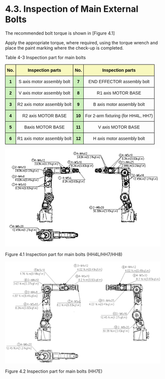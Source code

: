 ﻿# 4.3. Inspection of Main External Bolts

The recommended bolt torque is shown in [Figure 4.1]

Apply the appropriate torque, where required, using the torque wrench and place the paint marking where the check-up is completed.




Table 4-3 Inspection part for main bolts

<style type="text/css">
.tg  {border-collapse:collapse;border-spacing:0;}
.tg td{border-color:black;border-style:solid;border-width:1px;font-family:Arial, sans-serif;font-size:14px;
  overflow:hidden;padding:10px 5px;word-break:normal;}
.tg th{border-color:black;border-style:solid;border-width:1px;font-family:Arial, sans-serif;font-size:14px;
  font-weight:normal;overflow:hidden;padding:10px 5px;word-break:normal;}
.tg .tg-t1e1{background-color:#ccf1bc;color:#000000;font-weight:bold;text-align:center;vertical-align:top}
.tg .tg-1e26{background-color:#f8f8be;color:#000000;font-weight:bold;text-align:center;vertical-align:top}
.tg .tg-baqh{text-align:center;vertical-align:top}
</style>
<table class="tg">
<thead>
  <tr>
    <th class="tg-1e26">No.</th>
    <th class="tg-1e26">Inspection parts</th>
    <th class="tg-1e26">No.</th>
    <th class="tg-1e26">Inspection parts</th>
  </tr>
</thead>
<tbody>
  <tr>
    <td class="tg-t1e1">1</td>
    <td class="tg-baqh">S axis motor assembly bolt</td>
    <td class="tg-t1e1">7</td>
    <td class="tg-baqh">END EFFECTOR assembly bolt</td>
  </tr>
  <tr>
    <td class="tg-t1e1">2</td>
    <td class="tg-baqh">V axis motor assembly bolt</td>
    <td class="tg-t1e1">8</td>
    <td class="tg-baqh">R1 axis MOTOR BASE</td>
  </tr>
  <tr>
    <td class="tg-t1e1">3</td>
    <td class="tg-baqh">R2 axis motor assembly bolt</td>
    <td class="tg-t1e1">9</td>
    <td class="tg-baqh">B axis motor assembly bolt</td>
  </tr>
    <tr>
    <td class="tg-t1e1">4</td>
    <td class="tg-baqh">R2 axis MOTOR BASE</td>
    <td class="tg-t1e1">10</td>
    <td class="tg-baqh">For 2-arm fixturing (for HH4L, HH7)</td>
  </tr>
  <tr>
    <td class="tg-t1e1">5</td>
    <td class="tg-baqh">Baxis MOTOR BASE</td>
    <td class="tg-t1e1">11</td>
    <td class="tg-baqh">V axis MOTOR BASE</td>
  </tr>
  <tr>
    <td class="tg-t1e1">6</td>
    <td class="tg-baqh">R1 axis motor assembly bolt</td>
    <td class="tg-t1e1">12</td>
    <td class="tg-baqh">H axis motor assembly bolt</td>
  </tr>
</tbody>
</table>



![](../_assets/그림_4.1_주요_볼트_점검_부위.png)

Figure 4.1 Inspection part for main bolts (HH4L/HH7/HH8)

![](../_assets/그림_4.2_주요_볼트_점검_부위.png)

Figure 4.2 Inspection part for main bolts (HH7E)
